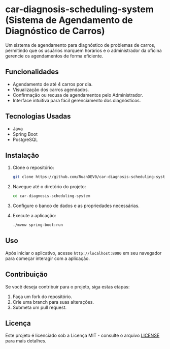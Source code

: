 # car-diagnosis-scheduling-system (Sistema de Agendamento de Diagnóstico de Carros)

Um sistema de agendamento para diagnóstico de problemas de carros, permitindo que os usuários marquem horários e o administrador da oficina gerencie os agendamentos de forma eficiente.

## Funcionalidades

- Agendamento de até 4 carros por dia.
- Visualização dos carros agendados.
- Confirmação ou recusa de agendamentos pelo Administrador.
- Interface intuitiva para fácil gerenciamento dos diagnósticos.

## Tecnologias Usadas

- Java
- Spring Boot
- PostgreSQL

## Instalação

1. Clone o repositório:
    ```bash
    git clone https://github.com/RuanDEV0/car-diagnosis-scheduling-system.git
    ```

2. Navegue até o diretório do projeto:
    ```bash
    cd car-diagnosis-scheduling-system
    ```

3. Configure o banco de dados e as propriedades necessárias.

4. Execute a aplicação:
    ```bash
    ./mvnw spring-boot:run
    ```

## Uso

Após iniciar o aplicativo, acesse `http://localhost:8080` em seu navegador para começar interagir com a aplicação.

## Contribuição

Se você deseja contribuir para o projeto, siga estas etapas:
1. Faça um fork do repositório.
2. Crie uma branch para suas alterações.
3. Submeta um pull request.

## Licença

Este projeto é licenciado sob a Licença MIT - consulte o arquivo [LICENSE](LICENSE) para mais detalhes.

